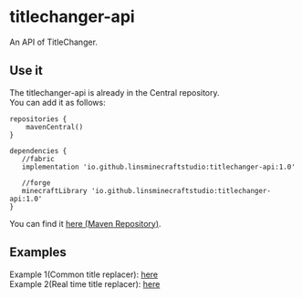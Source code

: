 # titlechanger-api
An API of TitleChanger.
## Use it
The titlechanger-api is already in the Central repository.   
You can add it as follows:
```
repositories {
    mavenCentral()
}

dependencies {
   //fabric
   implementation 'io.github.linsminecraftstudio:titlechanger-api:1.0'
   
   //forge
   minecraftLibrary 'io.github.linsminecraftstudio:titlechanger-api:1.0'
}
```
You can find it [here (Maven Repository)](https://mvnrepository.com/artifact/io.github.linsminecraftstudio/titlechanger-api).
## Examples
Example 1(Common title replacer): [here](https://github.com/LinsMinecraftStudio/titlechanger-api/blob/main/src/test/java/salt/mmmjjkx/tcapi/test/Example.java)  
Example 2(Real time title replacer): [here](https://github.com/LinsMinecraftStudio/titlechanger-api/blob/main/src/test/java/salt/mmmjjkx/tcapi/test/Example2.java)
